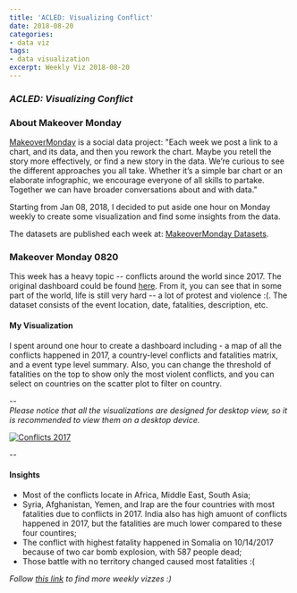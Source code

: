 ```yaml
---
title: 'ACLED: Visualizing Conflict'
date: 2018-08-20
categories:
- data viz
tags:
- data visualization
excerpt: Weekly Viz 2018-08-20
---
```


### *ACLED: Visualizing Conflict*


### About Makeover Monday

[MakeoverMonday](http://www.makeovermonday.co.uk/) is a social data project:
"Each week we post a link to a chart, and its data, and then you rework the chart.
Maybe you retell the story more effectively, or find a new story in the data.
We’re curious to see the different approaches you all take. Whether it’s a simple bar chart or an elaborate infographic, we encourage everyone of all skills to partake.
Together we can have broader conversations about and with data."

Starting from Jan 08, 2018, I decided to put aside one hour on Monday weekly to create some visualization and find some insights from the data.

The datasets are published each week at: [MakeoverMonday Datasets](http://www.makeovermonday.co.uk/data/).

### Makeover Monday 0820

This week has a heavy topic -- conflicts around the world since 2017. The original dashboard could be found [here](https://www.acleddata.com/dashboard/). From it, you can see that in some part of the world, life is still very hard -- a lot of protest and violence :(. The dataset consists of the event location, date, fatalities, description, etc.  


#### My Visualization

I spent around one hour to create a dashboard including - a map of all the conflicts happened in 2017, a country-level conflicts and fatalities matrix, and a event type level summary. Also, you can change the threshold of fatalities on the top to show only the most violent conflicts, and you can select on countries on the scatter plot to filter on country.  

--  
*Please notice that all the visualizations are designed for desktop view, so it is recommended to view them on a desktop device.*  

<div class='tableauPlaceholder' id='viz1534814456378' style='position: relative'>
<noscript><a href='#'>
  <img alt='Conflicts 2017 ' src='https:&#47;&#47;public.tableau.com&#47;static&#47;images&#47;Ma&#47;MakeoverMonday0820&#47;Conflicts2017&#47;1_rss.png' style='border: none' />
</a></noscript>
<object class='tableauViz'  style='display:none;'>
  <param name='host_url' value='https%3A%2F%2Fpublic.tableau.com%2F' />
  <param name='embed_code_version' value='3' />
  <param name='site_root' value='' />
  <param name='name' value='MakeoverMonday0820&#47;Conflicts2017' />
  <param name='tabs' value='no' />
  <param name='toolbar' value='yes' />
  <param name='static_image' value='https:&#47;&#47;public.tableau.com&#47;static&#47;images&#47;Ma&#47;MakeoverMonday0820&#47;Conflicts2017&#47;1.png' />
  <param name='animate_transition' value='yes' />
  <param name='display_static_image' value='yes' />
  <param name='display_spinner' value='yes' />
  <param name='display_overlay' value='yes' />
  <param name='display_count' value='yes' />
</object></div>             
<script type='text/javascript'>                  
  var divElement = document.getElementById('viz1534814456378');      
  var vizElement = divElement.getElementsByTagName('object')[0];      
  vizElement.style.width='800px';vizElement.style.height='827px';     
  var scriptElement = document.createElement('script');               
  scriptElement.src = 'https://public.tableau.com/javascripts/api/viz_v1.js';         
  vizElement.parentNode.insertBefore(scriptElement, vizElement);               
</script>  

--  

#### Insights
* Most of the conflicts locate in Africa, Middle East, South Asia;  
* Syria, Afghanistan, Yemen, and Irap are the four countries with most fatalities due to conflicts in 2017. India also has high amuont of conflicts happened in 2017, but the fatalities are much lower compared to these four countires;  
* The conflict with highest fatality happened in Somalia on 10/14/2017 because of two car bomb explosion, with 587 people dead;  
* Those battle with no territory changed caused most fatalities :(  



*Follow [this link](https://yudong-94.github.io/personal-website/project/MakeOverMonday2018/) to find more weekly vizzes :)*